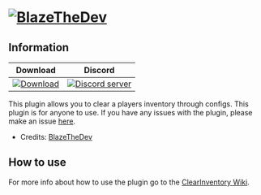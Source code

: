 # [![BlazeTheDev](https://i.imgur.com/fgVMXSe.png?1)]()

## Information
| Download | Discord |
| :---: | :---: |
 [![Download](https://img.shields.io/badge/download-latest-blue.svg)](https://poggit.pmmp.io/ci/iiFlamiinBlaze/OtherPlugins/ClearInventory/) | <a href="https://discord.gg/znEsFsG"><img src="https://discordapp.com/api/guilds/425712766687510528/embed.png" alt="Discord server"/></a> |
 
This plugin allows you to clear a players inventory through configs. This plugin is for anyone to use.
If you have any issues with the plugin, please make an issue [here](https://github.com/iiFlamiinBlaze/OtherPlugins/issues/new).
* Credits: [BlazeTheDev](https://github.com/iiFlamiinBlaze)

## How to use
For more info about how to use the plugin go to the [ClearInventory Wiki](https://iiflamiinblaze.github.io/projects/otherplugins/clearinventory/).